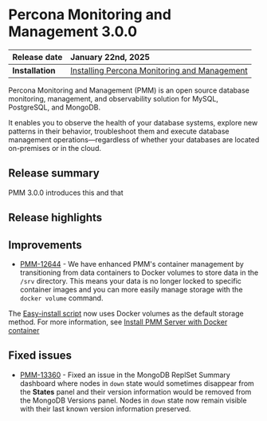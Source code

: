 # Percona Monitoring and Management 3.0.0 

| **Release date** | January 22nd, 2025                                                                                  |
| ----------------- | :---------------------------------------------------------------------------------------------- |
| **Installation** | [Installing Percona Monitoring and Management](../quickstart/index.md) |

Percona Monitoring and Management (PMM) is an open source database monitoring, management, and observability solution for MySQL, PostgreSQL, and MongoDB.

It enables you to observe the health of your database systems, explore new patterns in their behavior, troubleshoot them and execute database management operations—regardless of whether your databases are located on-premises or in the cloud.

## Release summary
PMM 3.0.0 introduces this and that


## Release highlights

## Improvements

- [PMM-12644](https://perconadev.atlassian.net/browse/PMM-12644) - We have enhanced PMM's container management by transitioning from data containers to Docker volumes to store data in the `/srv` directory. This means your data is no longer locked to specific container images and you can more easily manage storage with the `docker volume` command. 

The [Easy-install script](../install-pmm/install-pmm-server/baremetal/docker/easy-install.md) now uses Docker volumes as the default storage method. For more information, see [Install PMM Server with Docker container](../install-pmm/install-pmm-server/baremetal/docker/index.md.)

## Fixed issues

- [PMM-13360](https://perconadev.atlassian.net/browse/PMM-13360) - Fixed an issue in the MongoDB ReplSet Summary dashboard where nodes in `down` state would sometimes disappear from the **States** panel and their version information would be removed from the MongoDB Versions panel. Nodes in `down` state now remain visible with their last known version information preserved.